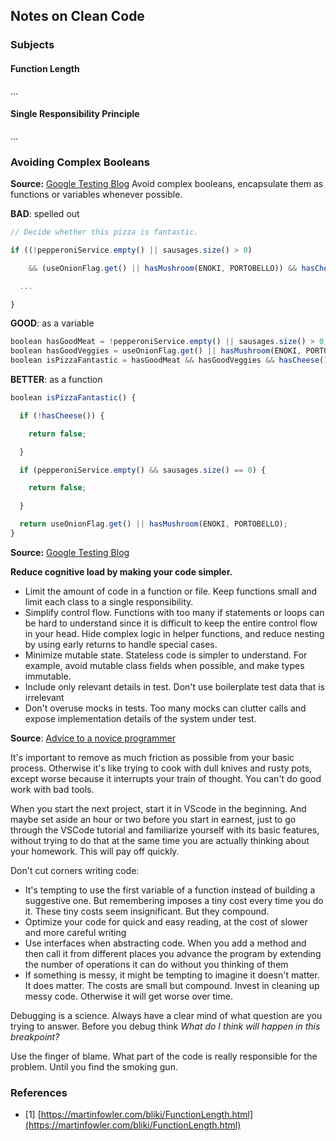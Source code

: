 
## Notes on Clean Code

### Subjects

#### Function Length

...


#### Single Responsibility Principle 

...

### Avoiding Complex Booleans

**Source:** [Google Testing Blog](https://testing.googleblog.com/2024/04/isbooleantoolongandcomplex.html)
Avoid complex booleans, encapsulate them as functions or variables whenever possible.

**BAD**: spelled out
```javascript
// Decide whether this pizza is fantastic.

if ((!pepperoniService.empty() || sausages.size() > 0)

    && (useOnionFlag.get() || hasMushroom(ENOKI, PORTOBELLO)) && hasCheese()) {

  ...

}
```
**GOOD**: as a variable
```javascript
boolean hasGoodMeat = !pepperoniService.empty() || sausages.size() > 0;
boolean hasGoodVeggies = useOnionFlag.get() || hasMushroom(ENOKI, PORTOBELLO);
boolean isPizzaFantastic = hasGoodMeat && hasGoodVeggies && hasCheese();
```
**BETTER**: as a function

```javascript
boolean isPizzaFantastic() {

  if (!hasCheese()) {

    return false;

  }

  if (pepperoniService.empty() && sausages.size() == 0) {

    return false;

  }

  return useOnionFlag.get() || hasMushroom(ENOKI, PORTOBELLO);
}

```


**Source:** [Google Testing Blog](...)

**Reduce cognitive load by making your code simpler.**

- Limit the amount of code in a function or file. Keep functions small and limit each class to a single responsibility.
- Simplify control flow. Functions with too many if statements or loops can be hard to understand since it is difficult to keep the entire control flow in your head. Hide complex logic in helper functions, and reduce nesting by using early returns to handle special cases.
- Minimize mutable state. Stateless code is simpler to understand. For example, avoid mutable class fields when possible, and make types immutable.
- Include only relevant details in test. Don't use boilerplate test data that is irrelevant
- Don't overuse mocks in tests. Too many mocks can clutter calls and expose implementation details of the system under test.

**Source**: [Advice to a novice programmer](https://blog.plover.com/prog/katara-advice.html)

It's important to remove as much friction as possible from your basic process. Otherwise it's like trying to cook with dull knives and rusty pots, except worse because it interrupts your train of thought. You can't do good work with bad tools.

When you start the next project, start it in VScode in the beginning. And maybe set aside an hour or two before you start in earnest, just to go through the VSCode tutorial and familiarize yourself with its basic features, without trying to do that at the same time you are actually thinking about your homework. This will pay off quickly.

Don't cut corners writing code:
- It's tempting to use the first variable of a function instead of building a suggestive one. But remembering imposes a tiny cost every time you do it. These tiny costs seem insignificant. But they compound.
- Optimize your code for quick and easy reading, at the cost of slower and more careful writing
- Use interfaces when abstracting code. When you add a method and then call it from different places you advance the program by extending the number of operations it can do without you thinking of them
- If something is messy, it might be tempting to imagine it doesn't matter. It does matter. The costs are small but compound. Invest in cleaning up messy code. Otherwise it will get worse over time.

Debugging is a science. Always have a clear mind of what question are you trying to answer. Before you debug think *What do I think will happen in this breakpoint?* 

Use the finger of blame. What part of the code is really responsible for the problem. Until you find the smoking gun.


### References
- [1] [https://martinfowler.com/bliki/FunctionLength.html](https://martinfowler.com/bliki/FunctionLength.html)
